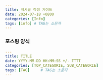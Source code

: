 ```yaml
---
title: 게시글 작성 가이드
date: 2024-07-18 +0800
categories: [Info]
tags: [info] # TAG는 소문자
---
```


### 포스팅 양식
```yaml
---
title: TITLE
date: YYYY-MM-DD HH:MM:SS +/- TTTT
categories: [TOP_CATEGORIE, SUB_CATEGORIE]
tags: [TAG]		# TAG는 소문자
---
```

